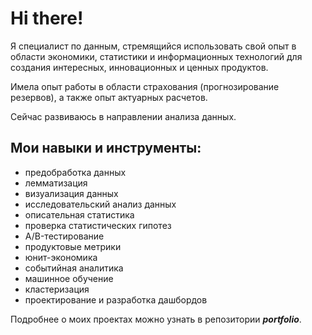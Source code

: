 # Hi there!

Я специалист по данным, стремящийся использовать свой опыт в области экономики, статистики и информационных технологий для создания интересных, инновационных и ценных продуктов.

Имела опыт работы в области страхования (прогнозирование резервов), а также опыт актуарных расчетов.

Сейчас развиваюсь в направлении анализа данных.

## Мои навыки и инструменты:
* предобработка данных
* лемматизация
* визуализация данных
* исследовательский анализ данных
* описательная статистика
* проверка статистических гипотез
* A/B-тестирование
* продуктовые метрики
* юнит-экономика
* событийная аналитика
* машинное обучение
* кластеризация
* проектирование и разработка дашбордов

Подробнее о моих проектах можно узнать в репозитории ***portfolio***.
